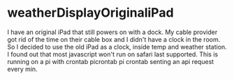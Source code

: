 # weatherDisplayOriginaliPad

I have an original iPad that still powers on with a dock.  My cable provider got rid of the time on their cable box and I didn't have a clock in the room.  So I decided to use the old iPad as a clock, inside temp and weather station.  I found out that most javascript won't run on safari last supported.  This is running on a pi with crontab picrontab pi crontab senting an api request every min.
